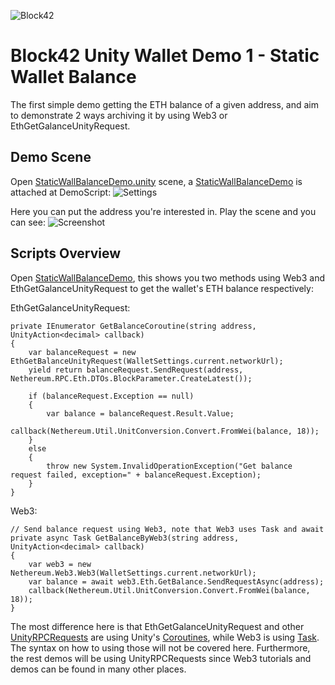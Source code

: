 ![Block42](http://assets.block42.world/images/icons/block42_logo_200.png)

# Block42 Unity Wallet Demo 1 - Static Wallet Balance
The first simple demo getting the ETH balance of a given address, and aim to demonstrate 2 ways archiving it by using Web3 or EthGetGalanceUnityRequest.

## Demo Scene
Open [StaticWallBalanceDemo.unity](StaticWalletBalanceDemo.unity) scene, a [StaticWallBalanceDemo](StaticWalletBalanceDemo.cs) is attached at DemoScript:
![Settings](/Documents/Demo01-StaticWalletBalance/01_settings.png)

Here you can put the address you're interested in. Play the scene and you can see:
![Screenshot](/Documents/Demo01-StaticWalletBalance/02_screenshot.png)

## Scripts Overview
Open [StaticWallBalanceDemo](StaticWalletBalanceDemo.cs), this shows you two methods using Web3 and EthGetGalanceUnityRequest to get the wallet's ETH balance respectively:

EthGetGalanceUnityRequest:
```
private IEnumerator GetBalanceCoroutine(string address, UnityAction<decimal> callback)
{
    var balanceRequest = new EthGetBalanceUnityRequest(WalletSettings.current.networkUrl);
    yield return balanceRequest.SendRequest(address, Nethereum.RPC.Eth.DTOs.BlockParameter.CreateLatest());

    if (balanceRequest.Exception == null)
    {
        var balance = balanceRequest.Result.Value;
        callback(Nethereum.Util.UnitConversion.Convert.FromWei(balance, 18));
    }
    else
    {
        throw new System.InvalidOperationException("Get balance request failed, exception=" + balanceRequest.Exception);
    }
}
```

Web3:
```
// Send balance request using Web3, note that Web3 uses Task and await
private async Task GetBalanceByWeb3(string address, UnityAction<decimal> callback)
{
    var web3 = new Nethereum.Web3.Web3(WalletSettings.current.networkUrl);
    var balance = await web3.Eth.GetBalance.SendRequestAsync(address);
    callback(Nethereum.Util.UnitConversion.Convert.FromWei(balance, 18));
}
```

The most difference here is that EthGetGalanceUnityRequest and other [UnityRPCRequests](https://github.com/Nethereum/Nethereum/blob/master/src/Nethereum.Unity/UnityRPCRequests.cs) are using Unity's [Coroutines](https://docs.unity3d.com/Manual/Coroutines.html), while Web3 is using [Task](https://msdn.microsoft.com/en-us/library/system.threading.tasks.task(v=vs.110).aspx). The syntax on how to using those will not be covered here. Furthermore, the rest demos will be using UnityRPCRequests since Web3 tutorials and demos can be found in many other places.
